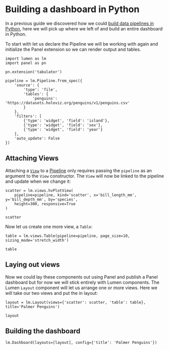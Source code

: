 # Building a dashboard in Python

In a previous guide we discovered how we could [build data pipelines in Python](../data_processing/pipeline_python), here we will pick up where we left of and build an entire dashboard in Python.

To start with let us declare the Pipeline we will be working with again and initialize the Panel extension so we can render output and tables.

```{pyodide}
import lumen as lm
import panel as pn

pn.extension('tabulator')

pipeline = lm.Pipeline.from_spec({
    'source': {
        'type': 'file',
        'tables': {
            'penguins': 'https://datasets.holoviz.org/penguins/v1/penguins.csv'
        }
    },
    'filters': [
        {'type': 'widget', 'field': 'island'},
        {'type': 'widget', 'field': 'sex'},
        {'type': 'widget', 'field': 'year'}
    ],
    'auto_update': False
})
```

## Attaching Views

Attaching a [`View`](../../reference/view/) to a [Pipeline](../../reference/pipeline/) only requires passing the `pipeline` as an argument to the `View` constructor. The `View` will now be linked to the pipeline and update when we change it:

```{pyodide}
scatter = lm.views.hvPlotView(
    pipeline=pipeline, kind='scatter', x='bill_length_mm', y='bill_depth_mm', by='species',
    height=300, responsive=True
)

scatter
```

Now let us create one more view, a `Table`:

```{pyodide}
table = lm.views.Table(pipeline=pipeline, page_size=10, sizing_mode='stretch_width')

table
```

## Laying out views

Now we could lay these components out using Panel and publish a Panel dashboard but for now we will stick entirely with Lumen components. The Lumen `Layout` component will let us arrange one or more views. Here we will take our two views and put the in layout:

```{pyodide}
layout = lm.Layout(views={'scatter': scatter, 'table': table}, title='Palmer Penguins')

layout
```

## Building the dashboard

```{pyodide}
lm.Dashboard(layouts=[layout], config={'title': 'Palmer Penguins'})
```
